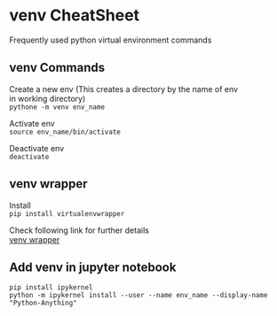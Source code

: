 
# venv CheatSheet

Frequently used python virtual environment commands

## venv Commands

Create a new env (This creates a directory by the name of env\
in working directory)\
`pythone -m venv env_name`

Activate env\
`source env_name/bin/activate`

Deactivate env\
`deactivate`


## venv wrapper

Install\
`pip install virtualenvwrapper`

Check following link for further details\
[venv wrapper](https://realpython.com/python-virtual-environments-a-primer/#managing-virtual-environments-with-virtualenvwrapper)

## Add venv in jupyter notebook
```
pip install ipykernel
python -m ipykernel install --user --name env_name --display-name "Python-Anything"
```
